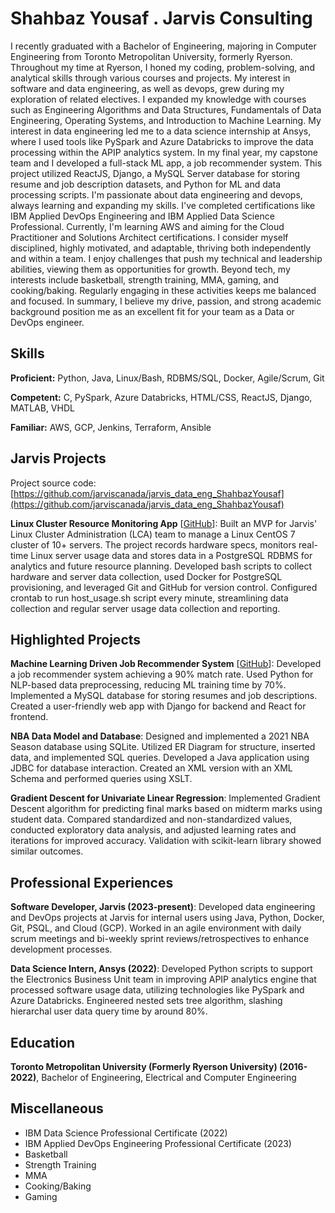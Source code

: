 # Shahbaz Yousaf . Jarvis Consulting

I recently graduated with a Bachelor of Engineering, majoring in Computer Engineering from Toronto Metropolitan University, formerly Ryerson. Throughout my time at Ryerson, I honed my coding, problem-solving, and analytical skills through various courses and projects. My interest in software and data engineering, as well as devops, grew during my exploration of related electives. I expanded my knowledge with courses such as Engineering Algorithms and Data Structures, Fundamentals of Data Engineering, Operating Systems, and Introduction to Machine Learning. My interest in data engineering led me to a data science internship at Ansys, where I used tools like PySpark and Azure Databricks to improve the data processing within the APIP analytics system. In my final year, my capstone team and I developed a full-stack ML app, a job recommender system. This project utilized ReactJS, Django, a MySQL Server database for storing resume and job description datasets, and Python for ML and data processing scripts. I'm passionate about data engineering and devops, always learning and expanding my skills. I've completed certifications like IBM Applied DevOps Engineering and IBM Applied Data Science Professional. Currently, I'm learning AWS and aiming for the Cloud Practitioner and Solutions Architect certifications. I consider myself disciplined, highly motivated, and adaptable, thriving both independently and within a team. I enjoy challenges that push my technical and leadership abilities, viewing them as opportunities for growth. Beyond tech, my interests include basketball, strength training, MMA, gaming, and cooking/baking. Regularly engaging in these activities keeps me balanced and focused. In summary, I believe my drive, passion, and strong academic background position me as an excellent fit for your team as a Data or DevOps engineer.

## Skills

**Proficient:** Python, Java, Linux/Bash, RDBMS/SQL, Docker, Agile/Scrum, Git

**Competent:** C, PySpark, Azure Databricks, HTML/CSS, ReactJS, Django, MATLAB, VHDL

**Familiar:** AWS, GCP, Jenkins, Terraform, Ansible

## Jarvis Projects

Project source code: [https://github.com/jarviscanada/jarvis_data_eng_ShahbazYousaf](https://github.com/jarviscanada/jarvis_data_eng_ShahbazYousaf)


**Linux Cluster Resource Monitoring App** [[GitHub](https://github.com/jarviscanada/jarvis_data_eng_ShahbazYousaf/tree/masterhttps://github.com/jarviscanada/jarvis_data_eng_ShahbazYousaf/tree/master/linux_sql)]: Built an MVP for Jarvis' Linux Cluster Administration (LCA) team to manage a Linux CentOS 7 cluster of 10+ servers. The project records hardware specs, monitors real-time Linux server usage data and stores data in a PostgreSQL RDBMS for analytics and future resource planning. Developed bash scripts to collect hardware and server data collection, used Docker for PostgreSQL provisioning, and leveraged Git and GitHub for version control. Configured crontab to run host_usage.sh script every minute, streamlining data collection and regular server usage data collection and reporting.


## Highlighted Projects
**Machine Learning Driven Job Recommender System** [[GitHub](https://dreamy-gumdrop-71428a.netlify.app/)]: Developed a job recommender system achieving a 90% match rate. Used Python for NLP-based data preprocessing, reducing ML training time by 70%. Implemented a MySQL database for storing resumes and job descriptions. Created a user-friendly web app with Django for backend and React for frontend.

**NBA Data Model and Database**: Designed and implemented a 2021 NBA Season database using SQLite. Utilized ER Diagram for structure, inserted data, and implemented SQL queries. Developed a Java application using JDBC for database interaction. Created an XML version with an XML Schema and performed queries using XSLT.

**Gradient Descent for Univariate Linear Regression**: Implemented Gradient Descent algorithm for predicting final marks based on midterm marks using student data. Compared standardized and non-standardized values, conducted exploratory data analysis, and adjusted learning rates and iterations for improved accuracy. Validation with scikit-learn library showed similar outcomes.


## Professional Experiences

**Software Developer, Jarvis (2023-present)**: Developed data engineering and DevOps projects at Jarvis for internal users using Java, Python, Docker, Git, PSQL, and Cloud (GCP). Worked in an agile environment with daily scrum meetings and bi-weekly sprint reviews/retrospectives to enhance development processes.

**Data Science Intern, Ansys (2022)**: Developed Python scripts to support the Electronics Business Unit team in improving APIP analytics engine that processed software usage data, utilizing technologies like PySpark and Azure Databricks. Engineered nested sets tree algorithm, slashing hierarchal user data query time by around 80%.


## Education
**Toronto Metropolitan University (Formerly Ryerson University) (2016-2022)**, Bachelor of Engineering, Electrical and Computer Engineering


## Miscellaneous
- IBM Data Science Professional Certificate (2022)
- IBM Applied DevOps Engineering Professional Certificate (2023)
- Basketball
- Strength Training
- MMA
- Cooking/Baking
- Gaming